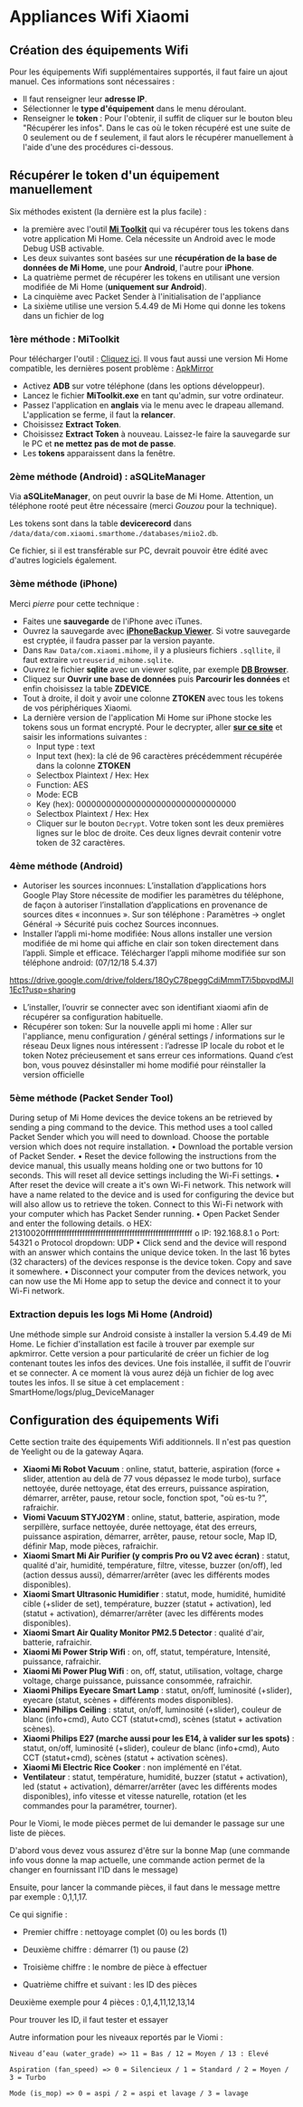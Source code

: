 # Appliances Wifi Xiaomi

## Création des équipements Wifi

Pour les équipements Wifi supplémentaires supportés, il faut faire un ajout manuel. Ces informations sont nécessaires :
* Il faut renseigner leur **adresse IP**.
* Sélectionner le **type d'équipement** dans le menu déroulant.
* Renseigner le **token** : Pour l'obtenir, il suffit de cliquer sur le bouton bleu "Récupérer les infos". Dans le cas où le token récupéré est une suite de 0 seulement ou de f seulement, il faut alors le récupérer manuellement à l'aide d'une des procédures ci-dessous.

## Récupérer le token d'un équipement manuellement

Six méthodes existent (la dernière est la plus facile) :
* la première avec l'outil **[Mi Toolkit](https://github.com/ultrara1n/MiToolkit)** qui va récupérer tous les tokens dans votre application Mi Home. Cela nécessite un Android avec le mode Debug USB activable.
* Les deux suivantes sont basées sur une **récupération de la base de données de Mi Home**, une pour **Android**, l'autre pour **iPhone**.
* La quatrième permet de récupérer les tokens en utilisant une version modifiée de Mi Home (**uniquement sur Android**).
* La cinquième avec Packet Sender à l'initialisation de l'appliance
* La sixième utilise une version 5.4.49 de Mi Home qui donne les tokens dans un fichier de log

### 1ère méthode : MiToolkit

Pour télécharger l'outil : [Cliquez ici](https://github.com/ultrara1n/MiToolkit/releases).
Il vous faut aussi une version Mi Home compatible, les dernières posent problème : [ApkMirror](https://www.apkmirror.com/apk/xiaomi-inc/mihome/mihome-5-0-19-release/)

* Activez **ADB** sur votre téléphone (dans les options développeur).
* Lancez le fichier **MiToolkit.exe** en tant qu'admin, sur votre ordinateur.
* Passez l'application en **anglais** via le menu avec le drapeau allemand. L'application se ferme, il faut la **relancer**.
* Choisissez **Extract Token**.
* Choisissez **Extract Token** à nouveau. Laissez-le faire la sauvegarde sur le PC et **ne mettez pas de mot de passe**.
* Les **tokens** apparaissent dans la fenêtre.

### 2ème méthode (Android) : aSQLiteManager

Via **aSQLiteManager**, on peut ouvrir la base de Mi Home. Attention, un téléphone rooté peut être nécessaire (merci _Gouzou_ pour la technique).

Les tokens sont dans la table **devicerecord** dans `/data/data/com.xiaomi.smarthome./databases/miio2.db`.

Ce fichier, si il est transférable sur PC, devrait pouvoir être édité avec d'autres logiciels également.

### 3ème méthode (iPhone)

Merci _pierre_ pour cette technique :

* Faites une **sauvegarde** de l'iPhone avec iTunes.
* Ouvrez la sauvegarde avec **[iPhoneBackup Viewer](http://www.imactools.com/iphonebackupviewer/)**. Si votre sauvegarde est cryptée, il faudra passer par la version payante.
* Dans `Raw Data/com.xiaomi.mihome`, il y a plusieurs fichiers `.sqllite`, il faut extraire `votreuserid_mihome.sqlite`.
* Ouvrez le fichier **sqlite** avec un viewer sqlite, par exemple **[DB Browser](http://sqlitebrowser.org)**.
* Cliquez sur **Ouvrir une base de données** puis **Parcourir les données** et enfin choisissez la table **ZDEVICE**.
* Tout à droite, il doit y avoir une colonne **ZTOKEN** avec tous les tokens de vos périphériques Xiaomi.
* La dernière version de l'application Mi Home sur iPhone stocke les tokens sous un format encrypté. Pour le decrypter, aller **[sur ce site](http://aes.online-domain-tools.com/)** et saisir les informations suivantes : 
  * Input type : text
  * Input text (hex): la clé de 96 caractères précédemment récupérée dans la colonne **ZTOKEN**
  * Selectbox Plaintext / Hex: Hex
  * Function: AES
  * Mode: ECB
  * Key (hex): 00000000000000000000000000000000
  * Selectbox Plaintext / Hex: Hex
  * Cliquer sur le bouton `Decrypt`. Votre token sont les deux premières lignes sur le bloc de droite. Ces deux lignes devrait contenir votre token de 32 caractères.

### 4ème méthode (Android)
* Autoriser les sources inconnues:
 L’installation d’applications hors Google Play Store nécessite de modifier les paramètres du téléphone, de façon à autoriser l’installation d’applications en provenance de sources dites « inconnues ».
 Sur son téléphone : Paramètres → onglet Général → Sécurité puis cochez Sources inconnues.
* Installer l’appli mi-home modifiée:
 Nous allons installer une version modifiée de mi home qui affiche en clair son token directement dans l’appli. Simple et efficace.
 Télécharger l’appli mihome modifiée sur son téléphone android: (07/12/18 5.4.37)

 https://drive.google.com/drive/folders/18OyC78peggCdiMmmT7i5bpvpdMJl1Ec1?usp=sharing

* L’installer, l’ouvrir se connecter avec son identifiant xiaomi afin de récupérer sa configuration habituelle.
* Récupérer son token:
 Sur la nouvelle appli mi home : Aller sur l'appliance, menu configuration / général settings / informations sur le réseau
 Deux lignes nous intéressent : l’adresse IP locale du robot et le token
 Notez précieusement et sans erreur ces informations. Quand c’est bon, vous pouvez désinstaller mi home modifié pour réinstaller la version officielle
 
### 5ème méthode (Packet Sender Tool)
During setup of Mi Home devices the device tokens an be retrieved by sending a ping command to the device. This method uses a tool called Packet Sender which you will need to download. Choose the portable version which does not require installation.
• Download the portable version of Packet Sender.
• Reset the device following the instructions from the device manual, this usually means holding one or two buttons for 10 seconds. This will reset all device settings including the Wi-Fi settings.
• After reset the device will create a it's own Wi-Fi network. This network will have a name related to the device and is used for configuring the device but will also allow us to retrieve the token. Connect to this Wi-Fi network with your computer which has Packet Sender running.
• Open Packet Sender and enter the following details.
o HEX: 21310020ffffffffffffffffffffffffffffffffffffffffffffffffffffffff
o IP: 192.168.8.1
o Port: 54321
o Protocol dropdown: UDP
• Click send and the device will respond with an answer which contains the unique device token. In the last 16 bytes (32 characters) of the devices response is the device token. Copy and save it somewhere.
• Disconnect your computer from the devices network, you can now use the Mi Home app to setup the device and connect it to your Wi-Fi network.


### Extraction depuis les logs Mi Home (Android)

Une méthode simple sur Android consiste à installer la version 5.4.49 de Mi Home. Le fichier d'installation est facile à trouver par exemple sur apkmirror. Cette version a pour particularité de créer un fichier de log contenant toutes les infos des devices.
Une fois installée, il suffit de l'ouvrir et se connecter. A ce moment là vous aurez déjà un fichier de log avec toutes les infos. Il se situe à cet emplacement : SmartHome/logs/plug_DeviceManager

## Configuration des équipements Wifi

Cette section traite des équipements Wifi additionnels. Il n'est pas question de Yeelight ou de la gateway Aqara.

* **Xiaomi Mi Robot Vacuum** : online, statut, batterie, aspiration (force + slider, attention au delà de 77 vous dépassez le mode turbo), surface nettoyée, durée nettoyage, état des erreurs, puissance aspiration, démarrer, arrêter, pause, retour socle, fonction spot, "où es-tu ?", rafraichir.
* **Viomi Vacuum STYJ02YM** : online, statut, batterie, aspiration, mode serpillère, surface nettoyée, durée nettoyage, état des erreurs, puissance aspiration, démarrer, arrêter, pause, retour socle, Map ID, définir Map, mode pièces, rafraichir.
* **Xiaomi Smart Mi Air Purifier (y compris Pro ou V2 avec écran)** : statut, qualité d'air, humidité, température, filtre, vitesse, buzzer (on/off), led (action dessus aussi), démarrer/arrêter (avec les différents modes disponibles).
* **Xiaomi Smart Ultrasonic Humidifier** : statut, mode, humidité, humidité cible (+slider de set), température, buzzer (statut + activation), led (statut + activation), démarrer/arrêter (avec les différents modes disponibles).
* **Xiaomi Smart Air Quality Monitor PM2.5 Detector** : qualité d'air, batterie, rafraichir.
* **Xiaomi Mi Power Strip Wifi** : on, off, statut, température, Intensité, puissance, rafraichir.
* **Xiaomi Mi Power Plug Wifi** : on, off, statut, utilisation, voltage, charge voltage, charge puissance, puissance consommée, rafraichir.
* **Xiaomi Philips Eyecare Smart Lamp** : statut, on/off, luminosité (+slider), eyecare (statut, scènes + différents modes disponibles).
* **Xiaomi Philips Ceiling** : statut, on/off, luminosité (+slider), couleur de blanc (info+cmd), Auto CCT (statut+cmd), scènes (statut + activation scènes).
* **Xiaomi Philips E27 (marche aussi pour les E14, à valider sur les spots)** : statut, on/off, luminosité (+slider), couleur de blanc (info+cmd), Auto CCT (statut+cmd), scènes (statut + activation scènes).
* **Xiaomi Mi Electric Rice Cooker** : non implémenté en l'état.
* **Ventilateur** : statut, température, humidité, buzzer (statut + activation), led (statut + activation), démarrer/arrêter (avec les différents modes disponibles), info vitesse et vitesse naturelle, rotation (et les commandes pour la paramétrer, tourner).

Pour le Viomi, le mode pièces permet de lui demander le passage sur une liste de pièces.

D'abord vous devez vous assurez d'être sur la bonne Map (une commande info vous donne la map actuelle, une commande action permet de la changer en fournissant l'ID dans le message)

Ensuite, pour lancer la commande pièces, il faut dans le message mettre par exemple : 0,1,1,17.

Ce qui signifie : 

* Premier chiffre : nettoyage complet (0) ou les bords (1)

* Deuxième chiffre : démarrer (1) ou pause (2)

* Troisième chiffre : le nombre de pièce à effectuer

* Quatrième chiffre et suivant : les ID des pièces

Deuxième exemple pour 4 pièces : 0,1,4,11,12,13,14

Pour trouver les ID, il faut tester et essayer

Autre information pour les niveaux reportés par le Viomi :

    Niveau d’eau (water_grade) => 11 = Bas / 12 = Moyen / 13 : Elevé
    
    Aspiration (fan_speed) => 0 = Silencieux / 1 = Standard / 2 = Moyen / 3 = Turbo
    
    Mode (is_mop) => 0 = aspi / 2 = aspi et lavage / 3 = lavage

